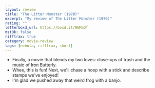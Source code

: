 ```yaml
---
layout: review
title: "The Litter Monster (1970)"
excerpt: "My review of The Litter Monster (1970)"
rating: ""
letterboxd_url: https://boxd.it/96MaDf
mst3k: false
rifftrax: true
category: movie-review
tags: [nebula, rifftrax, short]
---
```


- Finally, a movie that blends my two loves: close-ups of trash and the music of Iron Butterly.
- Whee, this is fun! Next, we'll chase a hoop with a stick and describe stamps we've enjoyed!
- I'm glad we pushed away that weird frog with a banjo.
